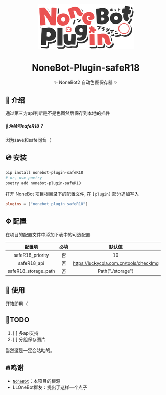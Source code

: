 <!-- markdownlint-disable MD033 MD036 MD041 MD045 -->
<div align="center">
  <a href="https://v2.nonebot.dev/store">
    <!-- <img src="https://raw.githubusercontent.com/A-kirami/nonebot-plugin-template/resources/nbp_logo.png" width="180" height="180" alt="logo"> -->
    <img src="./docs/NoneBotPlugin.svg" width="300" alt="logo">
  </a>
  <!-- <br>
  <p>
    <img src="https://raw.githubusercontent.com/A-kirami/nonebot-plugin-template/resources/NoneBotPlugin.svg" width="240" alt="logo">
  </p> -->
</div>

<div align="center">

# NoneBot-Plugin-safeR18
✨ NoneBot2 自动色图保存器 ✨

</div>

## 📖 介绍

通过第三方api判断是不是色图然后保存到本地的插件

##### 🤔为啥叫safeR18？

因为save和safe同音（

## 💿 安装

```bash
pip install nonebot-plugin-safeR18
# or, use poetry
poetry add nonebot-plugin-safeR18
```

打开 NoneBot 项目根目录下的配置文件, 在 `[plugin]` 部分追加写入

```toml
plugins = ["nonebot_plugin_safeR18"]
```

## ⚙️ 配置

在项目的配置文件中添加下表中的可选配置

| 配置项 | 必填 | 默认值 |
| :---: | :---: | :---: |
| safeR18_priority | 否 | 10 |
| safeR18_api | 否 | https://luckycola.com.cn/tools/checkImg |
| safeR18_storage_path| 否 | Path("./storage")|

## 🎉 使用

开箱即用（

## 📃TODO

1. [ ] 多api支持
2. [ ] 分组保存图片

当然这是一定会咕咕的。

## 🔥鸣谢

- [`NoneBot`](https://nonebot.dev/)：本项目的根源
- LLOneBot群友：提出了这样一个点子